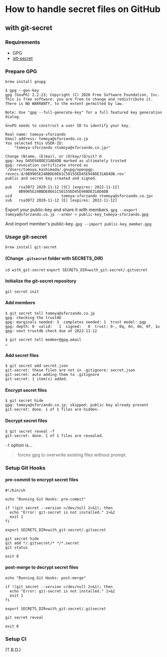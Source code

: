 # How to handle secret files on GitHub

## with git-secret

### Requirements

- GPG
- [git-secret](https://git-secret.io/)

### Prepare GPG

`brew install gnupg`

```Shell
$ gpg --gen-key
gpg (GnuPG) 2.2.23; Copyright (C) 2020 Free Software Foundation, Inc.
This is free software: you are free to change and redistribute it.
There is NO WARRANTY, to the extent permitted by law.

Note: Use "gpg --full-generate-key" for a full featured key generation dialog.

GnuPG needs to construct a user ID to identify your key.

Real name: tomoya-sforzando
Email address: tomoya@sforzando.co.jp
You selected this USER-ID:
    "tomoya-sforzando <tomoya@sforzando.co.jp>"

Change (N)ame, (E)mail, or (O)kay/(Q)uit? O
gpg: key D45E948DE31AD4DB marked as ultimately trusted
gpg: revocation certificate stored as '/Users/tomoya.kashimada/.gnupg/openpgp-revocs.d/8B9905E24BBDE0E61C58155ED45E948DE31AD4DB.rev'
public and secret key created and signed.

pub   rsa3072 2020-11-12 [SC] [expires: 2022-11-12]
      8B9905E24BBDE0E61C58155ED45E948DE31AD4DB
uid                      tomoya-sforzando <tomoya@sforzando.co.jp>
sub   rsa3072 2020-11-12 [E] [expires: 2022-11-12]
```

Export your public-key and share it with members.
`gpg --export tomoya@sforzando.co.jp --armor > public-key_tomoya-sforzando.gpg`

And import member's public-key.
`gpg --import public-key_member.gpg`

### Usage git-secret

`brew install git-secret`

#### (Change `.gitsecret` folder with SECRETS_DIR)

`cd with_git-secret`
`export SECRETS_DIR=with_git-secret/.gitsecret`

#### Initialize the git-secret repository

`git secret init`

#### Add members

```Shell
$ git secret tell tomoya@sforzando.co.jp
gpg: checking the trustdb
gpg: marginals needed: 3  completes needed: 1  trust model: pgp
gpg: depth: 0  valid:   1  signed:   0  trust: 0-, 0q, 0n, 0m, 0f, 1u
gpg: next trustdb check due at 2022-11-12

$ git secret tell member@gpg.email
…
```

#### Add secret files

```Shell
$ git secret add secret.json
git-secret: these files are not in .gitignore: secret.json
git-secret: auto adding them to .gitignore
git-secret: 1 item(s) added.
```

#### Encrypt secret files

```Shell
$ git secret hide
gpg: tomoya@sforzando.co.jp: skipped: public key already present
git-secret: done. 1 of 1 files are hidden.
```

#### Decrypt secret files

```Shell
$ git secret reveal -f
git-secret: done. 1 of 1 files are revealed.
```

`-f` option is…
> forces gpg to overwrite existing files without prompt.

### Setup Git Hooks

#### pre-commit to encrypt secret files

```Shell
#!/bin/sh

echo "Running Git Hooks: pre-commit"

if !(git secret --version >/dev/null 2>&1); then
  echo "Error: git-secret is not installed." 1>&2
  exit 1
fi

export SECRETS_DIR=with_git-secret/.gitsecret

git secret hide
git add */.gitsecret/* */*.secret
git status

exit 0
```

#### post-merge to decrypt secret files

```Shell
echo "Running Git Hooks: post-merge"

if !(git secret --version >/dev/null 2>&1); then
  echo "Error: git-secret is not installed." 1>&2
  exit 1
fi

export SECRETS_DIR=with_git-secret/.gitsecret

git secret reveal

exit 0
```

### Setup CI

(T.B.D.)
